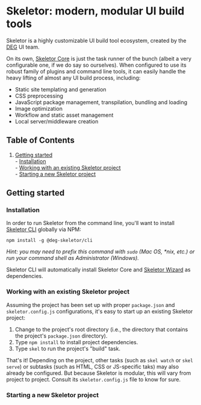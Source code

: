 # Skeletor: modern, modular UI build tools
Skeletor is a highly customizable UI build tool ecosystem, created by the [DEG](http://www.degdigital.com) UI team. 

On its own, [Skeletor Core](https://github.com/deg-skeletor/skeletor-core) is just the task runner of the bunch (albeit a very configurable one, if we do say so ourselves). When configured to use its robust family of plugins and command line tools, it can easily handle the heavy lifting of almost any UI build process, including:

* Static site templating and generation
* CSS preprocessing
* JavaScript package management, transpilation, bundling and loading
* Image optimization
* Workflow and static asset management
* Local server/middleware creation 

## Table of Contents
  1. [Getting started](#getting-started)  
    - [Installation](#installation)  
    - [Working with an existing Skeletor project](#working-with-an-existing-skeletor-project)  
    - [Starting a new Skeletor project](#starting-a-new-skeletor-project)  

## Getting started

### Installation
In order to run Skeletor from the command line, you'll want to install [Skeletor CLI](https://github.com/deg-skeletor/skeletor-cli) globally via NPM:

```shell
npm install -g @deg-skeletor/cli
```

*Hint: you may need to prefix this command with `sudo` (Mac OS, \*nix, etc.) or run your command shell as Administrator (Windows).*

Skeletor CLI will automatically install Skeletor Core and [Skeletor Wizard](https://github.com/deg-skeletor/skeletor-wizard) as dependencies.

### Working with an existing Skeletor project
Assuming the project has been set up with proper `package.json` and `skeletor.config.js` configurations, it's easy to start up an existing Skeletor project:

1. Change to the project's root directory (i.e., the directory that contains the project's `package.json` directory).
2. Type `npm install` to install project dependencies.
3. Type `skel` to run the project's "build" task.

That's it! Depending on the project, other tasks (such as `skel watch` or `skel serve`) or subtasks (such as HTML, CSS or JS-specific taks) may also already be configured. But because Skeletor is modular, this will vary from project to project. Consult its `skeletor.config.js` file to know for sure.

### Starting a new Skeletor project